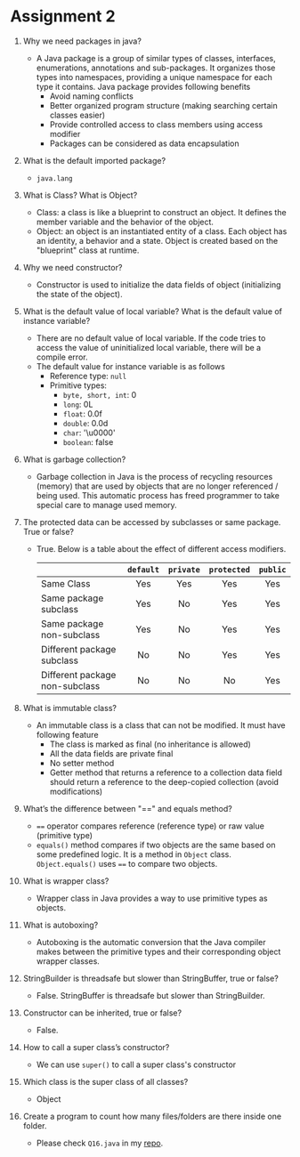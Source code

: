 # Assignment 2

1. Why we need packages in java?
    - A Java package is a group of similar types of classes, interfaces, enumerations, annotations and sub-packages. It organizes those types into namespaces, providing a unique namespace for each type it contains. Java package provides following benefits
      - Avoid naming conflicts
      - Better organized program structure (making searching certain classes easier)
      - Provide controlled access to class members using access modifier
      - Packages can be considered as data encapsulation
2. What is the default imported package?
    - `java.lang`
3. What is Class? What is Object?
    - Class: a class is like a blueprint to construct an object. It defines the member variable and the behavior of the object.
    - Object: an object is an instantiated entity of a class. Each object has an identity, a behavior and a state. Object is created based on the "blueprint" class at runtime.
4. Why we need constructor?
    - Constructor is used to initialize the data fields of object (initializing the state of the object).
5. What is the default value of local variable? What is the default value of instance variable?
    - There are no default value of local variable. If the code tries to access the value of uninitialized local variable, there will be a compile error.
    - The default value for instance variable is as follows
      - Reference type: `null`
      - Primitive types:
        - `byte, short, int`: 0
        - `long`: 0L
        - `float`: 0.0f
        - `double`: 0.0d
        - `char`: '\u0000'
        - `boolean`: false
6. What is garbage collection?
    - Garbage collection in Java is the process of recycling resources (memory) that are used by objects that are no longer referenced / being used. This automatic process has freed programmer to take special care to manage used memory.
7. The protected data can be accessed by subclasses or same package. True or false?
    - True. Below is a table about the effect of different access modifiers.

        ||`default`|`private`|`protected`|`public`|
        |---|:---:|:---:|:---:|:---:|
        |Same Class|Yes|Yes|Yes|Yes|
        |Same package subclass|Yes|No|Yes|Yes|
        |Same package non-subclass|Yes|No|Yes|Yes|
        |Different package subclass|No|No|Yes|Yes|
        |Different package non-subclass|No|No|No|Yes|

8. What is immutable class?
    - An immutable class is a class that can not be modified. It must have following feature
      - The class is marked as final (no inheritance is allowed)
      - All the data fields are private final
      - No setter method
      - Getter method that returns a reference to a collection data field should return a reference to the deep-copied collection (avoid modifications)
9.  What’s the difference between "==" and equals method?
    - `==` operator compares reference (reference type) or raw value (primitive type)
    - `equals()` method compares if two objects are the same based on some predefined logic. It is a method in `Object` class. `Object.equals()` uses `==` to compare two objects.
10. What is wrapper class?
    - Wrapper class in Java provides a way to use primitive types as objects.
11. What is autoboxing?
    - Autoboxing is the automatic conversion that the Java compiler makes between the primitive types and their corresponding object wrapper classes.
12. StringBuilder is threadsafe but slower than StringBuffer, true or false?
    - False. StringBuffer is threadsafe but slower than StringBuilder.
13. Constructor can be inherited, true or false?
    - False. 
14. How to call a super class’s constructor?
    - We can use `super()` to call a super class's constructor
15. Which class is the super class of all classes?
    - Object
16. Create a program to count how many files/folders are there inside one folder.
    - Please check `Q16.java` in my [repo](https://github.com/Miao4382/JavaLearning/tree/master/src/main/java/lms/corejava/assignment2).
